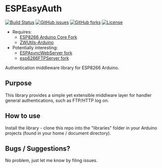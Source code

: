 # ESPEasyAuth
[![Build Status](https://travis-ci.org/Adam5Wu/ESPEasyAuth.svg?branch=master)](https://travis-ci.org/Adam5Wu/ESPEasyAuth)
[![GitHub issues](https://img.shields.io/github/issues/Adam5Wu/ESPEasyAuth.svg)](https://github.com/Adam5Wu/ESPEasyAuth/issues)
[![GitHub forks](https://img.shields.io/github/forks/Adam5Wu/ESPEasyAuth.svg)](https://github.com/Adam5Wu/ESPEasyAuth/network)
[![License](https://img.shields.io/github/license/Adam5Wu/ESPEasyAuth.svg)](./LICENSE)

* Requires:
	- [ESP8266 Arduino Core Fork](https://github.com/Adam5Wu/Arduino-esp8266)
	- [ZWUtils-Arduino](https://github.com/Adam5Wu/ZWUtils-Arduino)
* Potentially interesting:
	- [ESPAsyncWebServer fork](https://github.com/Adam5Wu/ESPAsyncWebServer)
	- [esp8266FTPServer fork](https://github.com/Adam5Wu/esp8266FTPServer)

Authentication middleware library for ESP8266 Arduino.

## Purpose

This library provides a simple yet extensible middlware layer for handler general authentications, such as FTP/HTTP log on.
## How to use

Install the library - clone this repo into the "libraries" folder in your Arduino projects (found in your home / document directory).

## Bugs / Suggestions?

No problem, just let me know by filing issues.
